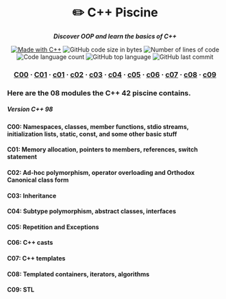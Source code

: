 <h1 align="center">
	✏️ C++ Piscine
</h1>

<p align="center">
	<b><i>Discover OOP and learn the basics of C++</i></b><br>
</p>

<p align="center">
    <a href="https://www.cplusplus.com/"><img alt="Made with C++" src="https://img.shields.io/badge/Made%20with-CPP-1f425f.svg"/></a>
    <img alt="GitHub code size in bytes" src="https://img.shields.io/github/languages/code-size/iflis7/cpp_piscine?color=lightblue" />
    <img alt="Number of lines of code" src="https://img.shields.io/tokei/lines/github/iflis7/cpp_piscine?color=critical" />
    <img alt="Code language count" src="https://img.shields.io/github/languages/count/iflis7/cpp_piscine?color=yellow" />
    <img alt="GitHub top language" src="https://img.shields.io/github/languages/top/iflis7/cpp_piscine?color=blue" />
    <img alt="GitHub last commit" src="https://img.shields.io/github/last-commit/iflis7/cpp_piscine?color=green" />
</p>

<h3 align="center">
	<a href="#%EF%B8%8F-about">C00</a>
	<span> · </span>
	<a href="#%EF%B8%8F-usage">C01</a>
	<span> · </span>
	<a href="#-testing">c01</a>
  <span> · </span>
	<a href="#-testing">c02</a>
  <span> · </span>
	<a href="#-testing">c03</a>
  <span> · </span>
	<a href="#-testing">c04</a>
  <span> · </span>
	<a href="#-testing">c05</a>
  <span> · </span>
	<a href="#-testing">c06</a>
  <span> · </span>
	<a href="#-testing">c07</a>
  <span> · </span>
	<a href="#-testing">c08</a>
  <span> · </span>
	<a href="#-testing">c09</a>
</h3>

### Here are the 08 modules the C++ 42 piscine contains.
##### Version C++ 98

#### C00: Namespaces, classes, member functions, stdio streams, initialization lists, static, const, and some other basic stuff <br>
#### C01: Memory allocation, pointers to members, references, switch statement <br> 
#### C02: Ad-hoc polymorphism, operator overloading and Orthodox Canonical class form <br>
#### C03: Inheritance <br>
#### C04: Subtype polymorphism, abstract classes, interfaces <br>
#### C05: Repetition and Exceptions <br>
#### C06: C++ casts <br>
#### C07: C++ templates <br>
#### C08: Templated containers, iterators, algorithms <br>
#### C09: STL <br>

